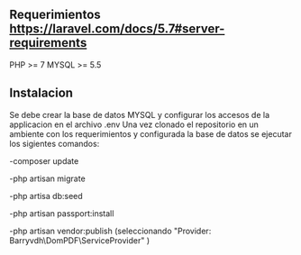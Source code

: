 ## Requerimientos https://laravel.com/docs/5.7#server-requirements
PHP >= 7
MYSQL >= 5.5

## Instalacion
Se debe crear la base de datos MYSQL y configurar los accesos de la applicacion en el archivo .env 
Una vez clonado el repositorio en un ambiente con los requerimientos y configurada la base de datos se ejecutar los sigientes comandos:

-composer update

-php artisan migrate

-php artisa db:seed

-php artisan passport:install

-php artisan vendor:publish  (seleccionando "Provider: Barryvdh\DomPDF\ServiceProvider" )


